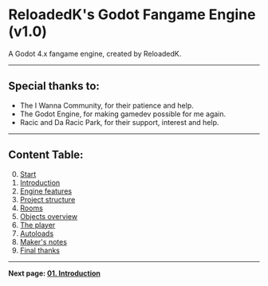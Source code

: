 # ReloadedK's Godot Fangame Engine (v1.0)

A Godot 4.x fangame engine, created by ReloadedK.

---

## Special thanks to:

* The I Wanna Community, for their patience and help.
* The Godot Engine, for making gamedev possible for me again.
* Racic and Da Racic Park, for their support, interest and help.

---

## Content Table:

0. [Start](00_start.md)
1. [Introduction](01_introduction.md)
2. [Engine features](02_engine_features.md)
3. [Project structure](03_project_structure.md)
4. [Rooms](04_rooms.md)
5. [Objects overview](05_objects_overview.md)
6. [The player](06_the_player.md)
7. [Autoloads](07_autoloads.md)
8. [Maker's notes](08_makers_notes.md)
9. [Final thanks](09_final_thanks.md)

---

**Next page: [01. Introduction](01_introduction.md)**
